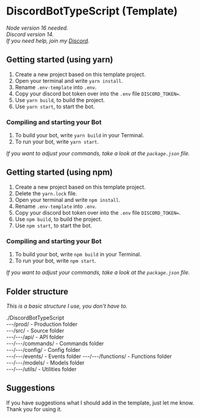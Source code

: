 # DiscordBotTypeScript (Template)
*Node version 16 needed.*  
*Discord version 14.*  
*If you need help, join my [Discord](https://dc.syfuxx.de/).*

## Getting started (using yarn)

1. Create a new project based on this template project.
2. Open your terminal and write `yarn install`.
3. Rename `.env-template` into `.env`.
4. Copy your discord bot token over into the `.env` file `DISCORD_TOKEN=`.
5. Use `yarn build`, to build the project.
6. Use `yarn start`, to start the bot.

### Compiling and starting your Bot

1. To build your bot, write `yarn build` in your Terminal.
2. To run your bot, write `yarn start`.

*If you want to adjust your commands, take a look at the `package.json` file.*

## Getting started (using npm)

1. Create a new project based on this template project.
2. Delete the `yarn.lock` file.
3. Open your terminal and write `npm install`.
4. Rename `.env-template` into `.env`.
5. Copy your discord bot token over into the `.env` file `DISCORD_TOKEN=`.
6. Use `npm build`, to build the project.
7. Use `npm start`, to start the bot.

### Compiling and starting your Bot

1. To build your bot, write `npm build` in your Terminal.
2. To run your bot, write `npm start`.

*If you want to adjust your commands, take a look at the `package.json` file.*

## Folder structure

*This is a basic structure I use, you don't have to.*

./DiscordBotTypeScript  
---/prod/ - Production folder  
---/src/ - Source folder  
---/---/api/ - API folder  
---/---/commands/ - Commands folder  
---/---/config/ - Config folder  
---/---/events/ - Events folder
---/---/functions/ - Functions folder  
---/---/models/ - Models folder  
---/---/utils/ - Utilities folder

## Suggestions

If you have suggestions what I should add in the template, just let me know.  
Thank you for using it.

